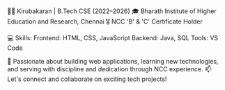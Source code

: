👨‍💻 Kirubakaran | B.Tech CSE (2022–2026)
🎓 Bharath Institute of Higher Education and Research, Chennai
🎖️ NCC 'B' & 'C' Certificate Holder

💻 Skills:
Frontend: HTML, CSS, JavaScript
Backend: Java, SQL
Tools: VS Code

🔭 Passionate about building web applications, learning new technologies, and serving with discipline and dedication through NCC experience.
📫 Let's connect and collaborate on exciting tech projects!
